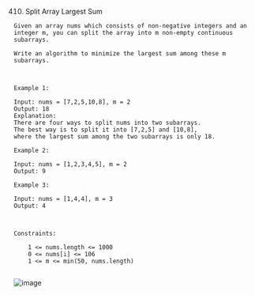 410. Split Array Largest Sum

```
Given an array nums which consists of non-negative integers and an integer m, you can split the array into m non-empty continuous subarrays.

Write an algorithm to minimize the largest sum among these m subarrays.

 

Example 1:

Input: nums = [7,2,5,10,8], m = 2
Output: 18
Explanation:
There are four ways to split nums into two subarrays.
The best way is to split it into [7,2,5] and [10,8],
where the largest sum among the two subarrays is only 18.

Example 2:

Input: nums = [1,2,3,4,5], m = 2
Output: 9

Example 3:

Input: nums = [1,4,4], m = 3
Output: 4

 

Constraints:

    1 <= nums.length <= 1000
    0 <= nums[i] <= 106
    1 <= m <= min(50, nums.length)


```
![image](https://user-images.githubusercontent.com/84540554/194194017-d6b5ebf3-fc5b-4b00-8c77-4238ea9a8886.png)
